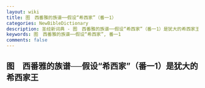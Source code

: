 ```yaml
---
layout: wiki
title: 图　西番雅的族谱──假设“希西家”（番一1）
categories: NewBibleDictionary
description: 圣经新词典 - 图　西番雅的族谱──假设“希西家”（番一1）是犹大的希西家王
keywords: 图　西番雅的族谱──假设“希西家”, 番一1
comments: false
---
```


## 图　西番雅的族谱──假设“希西家”（番一1）是犹大的希西家王












